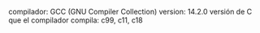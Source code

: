 compilador: GCC (GNU Compiler Collection)
version: 14.2.0
versión de C que el compilador compila: c99, c11, c18